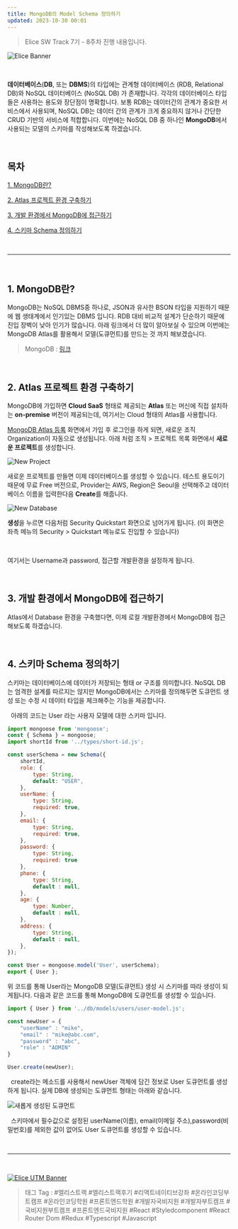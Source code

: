 ```yaml
---
title: MongoDB의 Model Schema 정의하기
updated: 2023-10-30 00:01
---
```


> Elice SW Track 7기 - 8주차 진행 내용입니다.


![Elice Banner](/blog/assets/elice/SW7_top_banner.png)

&nbsp;

**데이터베이스**(**DB**, 또는 **DBMS**)의 타입에는 관계형 데이터베이스 (RDB, Relational DB)와 NoSQL 데이터베이스 (NoSQL DB) 가 존재합니다. 각각의 데이터베이스 타입들은 사용하는 용도와 장단점이 명확합니다. 보통 RDB는 데이터간의 관계가 중요한 서비스에서 사용되며, NoSQL DB는 데이터 간의 관계가 크게 중요하지 않거나 간단한 CRUD 기반의 서비스에 적합합니다. 이번에는 NoSQL DB 중 하나인 **MongoDB**에서 사용되는 모델의 스키마를 작성해보도록 하겠습니다.

&nbsp;

## 목차
[1. MongoDB란?](#1-mongodb란)

[2. Atlas 프로젝트 환경 구축하기](#2-atlas-프로젝트-환경-구축하기)

[3. 개발 환경에서 MongoDB에 접근하기](#3-개발-환경에서-mongodb에-접근하기)

[4. 스키마 Schema 정의하기](#4-스키마-schema-정의하기)


&nbsp;

---

&nbsp;
## 1. MongoDB란?

MongoDB는 NoSQL DBMS중 하나로, JSON과 유사한 BSON 타입을 지원하기 때문에 웹 생태계에서 인기있는 DBMS 입니다. RDB 대비 비교적 설계가 단순하기 때문에 진입 장벽이 낮아 인기가 많습니다. 아래 링크에서 더 많이 알아보실 수 있으며 이번에는 MongoDB Atlas를 활용해서 모델(도큐먼트)를 만드는 것 까지 해보겠습니다.
> MongoDB : [링크](https://www.mongodb.com/ko-kr)

&nbsp;

## 2. Atlas 프로젝트 환경 구축하기

MongoDB에 가입하면 **Cloud SaaS** 형태로 제공되는 **Atlas** 또는 머신에 직접 설치하는 **on-premise** 버전이 제공되는데, 여기서는 Cloud 형태의 Atlas를 사용합니다.
&nbsp;

[MongoDB Atlas 등록](https://www.mongodb.com/ko-kr/cloud/atlas/register) 화면에서 가입 후 로그인을 하게 되면, 새로운 조직 Organization이 자동으로 생성됩니다. 아래 처럼 조직 > 프로젝트 목록 화면에서 **새로운 프로젝트**를 생성합니다.

![New Project](/blog/assets/posts/asset-mongodb-atlas-new-project.png)

새로운 프로젝트를 만들면 이제 데이터베이스를 생성할 수 있습니다. 테스트 용도이기 때문에 무료 Free 버전으로, Provider는 AWS, Region은 Seoul을 선택해주고 데이터베이스 이름을 입력한다음 **Create**를 해줍니다.

![New Database](/blog/assets/posts/asset-mongodb-atlas-new-database.png)

**생성**을 누르면 다음처럼 Security Quickstart 화면으로 넘어가게 됩니다. (이 화면은 좌측 메뉴의 Security > Quickstart 메뉴로도 진입할 수 있습니다)

&nbsp;

여기서는 Username과 password, 접근할 개발환경을 설정하게 됩니다.

&nbsp;

## 3. 개발 환경에서 MongoDB에 접근하기

Atlas에서 Database 환경을 구축했다면, 이제 로컬 개발환경에서 MongoDB에 접근해보도록 하겠습니다.



&nbsp;

## 4. 스키마 Schema 정의하기

스키마는 데이터베이스에 데이터가 저장되는 형태 or 구조를 의미합니다. NoSQL DB는 엄격한 설계를 따르지는 않지만 MongoDB에서는 스키마를 정의해두면 도큐먼트 생성 또는 수정 시 데이터 타입을 체크해주는 기능을 제공합니다. 

&nbsp;
아래의 코드는 User 라는 사용자 모델에 대한 스키마 입니다.
```javascript
import mongoose from 'mongoose';
const { Schema } = mongoose;
import shortId from '../types/short-id.js';

const userSchema = new Schema({
	shortId,
	role: {
		type: String,
		default: "USER",
	},
	userName: { 
		type: String,
		required: true, 
	},
	email: {
		type: String,
		required: true,
	},
	password: { 
		type: String,
		required: true 
	},
	phone: {
		type: String,
		default : null,
	},
	age: {
		type: Number,
		default : null,
	},
	address: {
		type: String,
		default : null,
	},
});

const User = mongoose.model('User', userSchema);
export { User };
```
위 코드를 통해 User라는 MongoDB 모델(도큐먼트) 생성 시 스키마를 따라 생성이 되게됩니다. 다음과 같은 코드를 통해 MongoDB에 도큐먼트를 생성할 수 있습니다.
&nbsp;

```javascript
import { User } from '../db/models/users/user-model.js';

const newUser = {
    "userName" : "mike",
    "email" : "mike@abc.com",
    "password" : "abc",
    "role" : "ADMIN"
}

User.create(newUser);
```
&nbsp;
create라는 메소드를 사용해서 newUser 객체에 담긴 정보로 User 도큐먼트를 생성하게 됩니다. 실제 DB에 생성되는 도큐먼트 형태는 아래와 같습니다.
&nbsp;

![새롭게 생성된 도큐먼트](/blog/assets/posts/asset-mongodb-model-example.png)

&nbsp;
스키마에서 필수값으로 설정된 userName(이름), email(이메일 주소),password(비밀번호)를 제외한 값이 없어도 User 도큐먼트를 생성할 수 있습니다.

&nbsp;

---
&nbsp;

[![Elice UTM Banner](/blog/assets/elice/SW7_jihoonkim_bottom_banner.png)](https://elice.training/track/sw?utm_source=sw7&utm_medium=blog&utm_campaign=challenge&utm_content=m2gzitm8b)
&nbsp;
> 태그 Tag : #엘리스트랙 #엘리스트랙후기 #리액트네이티브강좌 #온라인코딩부트캠프 #온라인코딩학원 #프론트엔드학원 #개발자국비지원 #개발자부트캠프 #국비지원부트캠프 #프론트엔드국비지원 #React #Styledcomponent #React Router Dom #Redux #Typescript #Javascript